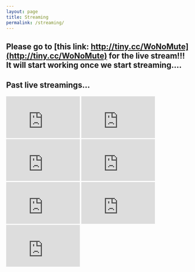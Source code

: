```yaml
---
layout: page
title: Streaming
permalink: /streaming/
---
```


<!-- ## There is no live streaming now... -->

## Please go to [this link: http://tiny.cc/WoNoMute](http://tiny.cc/WoNoMute) for the live stream!!! It will start working once we start streaming....


<!-- <iframe width="560" height="315" src="https://www.youtube.com/embed/VhD2UKaGcWo" frameborder="0" allow="accelerometer; autoplay; encrypted-media; gyroscope; picture-in-picture" allowfullscreen></iframe> -->

## Past live streamings...

<iframe width="200" height="113" src="https://www.youtube.com/embed/QJBmbiEb8dc" frameborder="0" allow="accelerometer; autoplay; encrypted-media; gyroscope; picture-in-picture" allowfullscreen></iframe>

<iframe width="200" height="113" src="https://www.youtube.com/embed/y8PI-E0o6Wc" frameborder="0" allow="accelerometer; autoplay; encrypted-media; gyroscope; picture-in-picture" allowfullscreen></iframe>

<iframe width="200" height="113" src="https://www.youtube.com/embed/okEgjIjpJkY" frameborder="0" allow="accelerometer; autoplay; encrypted-media; gyroscope; picture-in-picture" allowfullscreen></iframe>

<iframe width="200" height="113" src="https://www.youtube.com/embed/mpFSF2PHcFo" frameborder="0" allow="accelerometer; autoplay; encrypted-media; gyroscope; picture-in-picture" allowfullscreen></iframe>

<iframe width="200" height="113" src="https://www.youtube.com/embed/v3ql6QMNi4U" frameborder="0" allow="accelerometer; autoplay; encrypted-media; gyroscope; picture-in-picture" allowfullscreen></iframe>

<iframe width="200" height="113" src="https://www.youtube.com/embed/CQhzOM3ZFF4" frameborder="0" allow="accelerometer; autoplay; encrypted-media; gyroscope; picture-in-picture" allowfullscreen></iframe>

<iframe width="200" height="113" src="https://www.youtube.com/embed/nzeNkR2cokQ" frameborder="0" allow="accelerometer; autoplay; encrypted-media; gyroscope; picture-in-picture" allowfullscreen></iframe>
